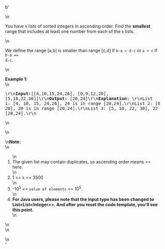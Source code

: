 b'<div class="question-description">\n<p><p>You have <code>k</code> lists of sorted integers in ascending order. Find the <b>smallest</b> range that includes at least one number from each of the <code>k</code> lists. </p>\n<p>We define the range [a,b] is smaller than range [c,d] if <code>b-a &lt; d-c</code> or <code>a &lt; c</code> if <code>b-a == d-c</code>.</p>\n<p><b>Example 1:</b><br/>\n<pre>\r\n<b>Input:</b>[[4,10,15,24,26], [0,9,12,20], [5,18,22,30]]\r\n<b>Output:</b> [20,24]\r\n<b>Explanation:</b> \r\nList 1: [4, 10, 15, 24,26], 24 is in range [20,24].\r\nList 2: [0, 9, 12, 20], 20 is in range [20,24].\r\nList 3: [5, 18, 22, 30], 22 is in range [20,24].\r\n</pre>\n</p>\n<p>\n<b>Note:</b><br/>\n<ol>\n<li>The given list may contain duplicates, so ascending order means &gt;= here.</li>\n<li>1 &lt;= <code>k</code> &lt;= 3500</li>\n<li> -10<sup>5</sup> &lt;= <code>value of elements</code> &lt;= 10<sup>5</sup>.</li>\n<li><b>For Java users, please note that the input type has been changed to List&lt;List&lt;Integer&gt;&gt;. And after you reset the code template, you\'ll see this point.</b></li>\n</ol>\n<br/>\n</p></p>\n</div>'